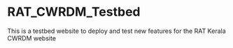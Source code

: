 # RAT_CWRDM_Testbed
This is a testbed website to deploy and test new features for the RAT Kerala CWRDM website
